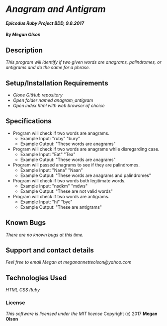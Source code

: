 # _Anagram and Antigram_

#### _Epicodus Ruby Project BDD, 9.8.2017_

#### By _**Megan Olson**_

## Description

_This program will identify if two given words are anagrams, palindromes, or antigrams and do the same for a phrase._

## Setup/Installation Requirements

* _Clone GitHub repository_
* _Open folder named anagram_antigram_
* _Open index.html with web browser of choice_

## Specifications

* Program will check if two words are anagrams.
  * Example Input: "ruby" "bury"
  * Example Output: "These words are anagrams"
* Program will check if two words are anagrams while disregarding case.
  * Example Input: "Eat" "Tea"
  * Example Output: "These words are anagrams"
* Program will passed anagrams to see if they are palindromes.
  * Example Input: "Nana" "Naan"
  * Example Output: "These words are anagrams and palindromes"
* Program will check if two words both legitimate words.
  * Example Input: "nsdkm" "mdws"
  * Example Output: "These are not valid words"
* Program will check if two words are antigrams.
  * Example Input: "hi" "bye"
  * Example Output: "These are antigrams"


## Known Bugs

_There are no known bugs at this time._

## Support and contact details

_Feel free to email Megan at meganannetteolson@yahoo.com_

## Technologies Used

_HTML CSS Ruby_

### License

*This software is licensed under the MIT license*
 Copyright (c) 2017 **Megan Olson**
